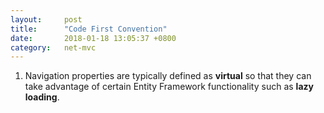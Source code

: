 ```yaml
---
layout:     post
title:      "Code First Convention"
date:       2018-01-18 13:05:37 +0800
category:   net-mvc
---
```


1. Navigation properties are typically defined as **virtual** so that they can take advantage of certain Entity Framework functionality such as **lazy loading**.